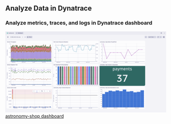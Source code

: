 ## Analyze Data in Dynatrace

### Analyze metrics, traces, and logs in Dynatrace dashboard
![astronomy-shop dashboard](../../../assets/images/01-dt_astronomy_shop_dashboard.png)
[astronomy-shop dashboard](https://github.com/dynatrace-wwse/enablement-kubernetes-opentelemetry/tree/main/lab-modules/dt-k8s-otel-o11y-cap/blob/code-spaces/dt-k8s-otel-o11y-cap_dt_dashboard.json)